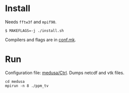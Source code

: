 # Install

Needs `fftw3f` and `mpif90`.

```
$ MAKEFLAGS=-j ./install.sh
```

Compilers and flags are in [conf.mk](conf.mk).

# Run

Configuration file: [medusa/Ctrl](medusa/Ctrl). Dumps netcdf and vtk
files.

```
cd medusa
mpirun -n 8 ./ppm_tv
```
